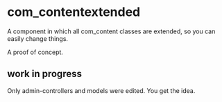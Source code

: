 # com_contentextended
A component in which all com_content classes are extended, so you can easily change things.

A proof of concept.

## work in progress
Only admin-controllers and models were edited. You get the idea.
